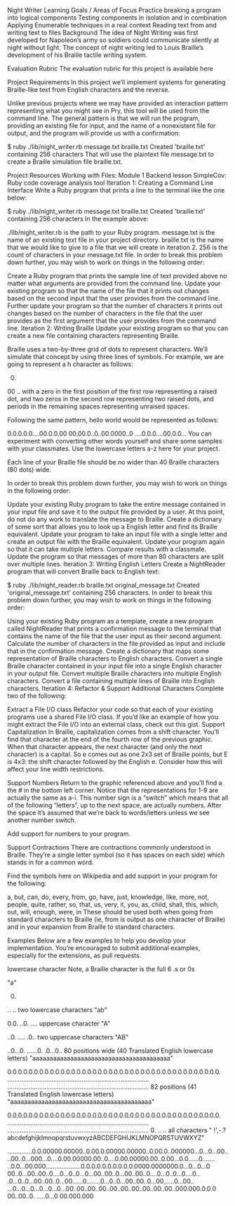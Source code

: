 Night Writer
Learning Goals / Areas of Focus
Practice breaking a program into logical components
Testing components in isolation and in combination
Applying Enumerable techniques in a real context
Reading text from and writing text to files
Background
The idea of Night Writing was first developed for Napoleon’s army so soldiers could communicate silently at night without light. The concept of night writing led to Louis Braille’s development of his Braille tactile writing system.

Evaluation Rubric
The evaluation rubric for this project is available here

Project Requirements
In this project we’ll implement systems for generating Braille-like text from English characters and the reverse.

Unlike previous projects where we may have provided an interaction pattern representing what you might see in Pry, this tool will be used from the command line. The general pattern is that we will run the program, providing an existing file for input, and the name of a nonexistent file for output, and the program will provide us with a confirmation:

$ ruby ./lib/night_writer.rb message.txt braille.txt
Created 'braille.txt' containing 256 characters
That will use the plaintext file message.txt to create a Braille simulation file braille.txt.

Project Resources
Working with Files: Module 1 Backend lesson
SimpleCov: Ruby code coverage analysis tool
Iteration 1: Creating a Command Line Interface
Write a Ruby program that prints a line to the terminal like the one below:

$ ruby ./lib/night_writer.rb message.txt braille.txt
Created 'braille.txt' containing 256 characters
In the example above:

./lib/night_writer.rb is the path to your Ruby program.
message.txt is the name of an existing text file in your project directory.
braille.txt is the name that we would like to give to a file that we will create in iteration 2.
256 is the count of characters in your message.txt file.
In order to break this problem down further, you may wish to work on things in the following order:

Create a Ruby program that prints the sample line of text provided above no matter what arguments are provided from the command line.
Update your existing program so that the name of the file that it prints out changes based on the second input that the user provides from the command line.
Further update your program so that the number of characters it prints out changes based on the number of characters in the file that the user provides as the first argument that the user provides from the command line.
Iteration 2: Writing Braille
Update your existing program so that you can create a new file containing characters representing Braille.

Braille uses a two-by-three grid of dots to represent characters. We’ll simulate that concept by using three lines of symbols. For example, we are going to represent a h character as follows:

0.
00
..
with a zero in the first position of the first row representing a raised dot, and two zeros in the second row representing two raised dots, and periods in the remaining spaces representing unraised spaces.

Following the same pattern, hello world would be represented as follows:

0.0.0.0.0....00.0.0.00
00.00.0..0..00.0000..0
....0.0.0....00.0.0...
You can experiment with converting other words yourself and share some samples with your classmates. Use the lowercase letters a-z here for your project.

Each line of your Braille file should be no wider than 40 Braille characters (80 dots) wide.

In order to break this problem down further, you may wish to work on things in the following order:

Update your existing Ruby program to take the entire message contained in your input file and save it to the output file provided by a user. At this point, do not do any work to translate the message to Braille.
Create a dictionary of some sort that allows you to look up a English letter and find its Braille equivalent.
Update your program to take an input file with a single letter and create an output file with the Braille equivalent.
Update your program again so that it can take multiple letters. Compare results with a classmate.
Update the program so that messages of more than 80 characters are split over multiple lines.
Iteration 3: Writing English Letters
Create a NightReader program that will convert Braille back to English text:

$ ruby ./lib/night_reader.rb braille.txt original_message.txt
Created 'original_message.txt' containing 256 characters.
In order to break this problem down further, you may wish to work on things in the following order:

Using your existing Ruby program as a template, create a new program called NightReader that prints a confirmation message to the terminal that contains the name of the file that the user input as their second argument.
Calculate the number of characters in the file provided as input and include that in the confirmation message.
Create a dictionary that maps some representation of Braille characters to English characters.
Convert a single Braille character contained in your input file into a single English character in your output file.
Convert multiple Braille characters into multiple English characters.
Convert a file containing multiple lines of Braille into English characters.
Iteration 4: Refactor & Support Additional Characters
Complete two of the following:

Extract a File I/O class
Refactor your code so that each of your existing programs use a shared File I/O class. If you’d like an example of how you might extract the File I/O into an external class, check out this gist.
Support Capitalization
In Braille, capitalization comes from a shift character. You’ll find that character at the end of the fourth row of the previous graphic. When that character appears, the next character (and only the next character) is a capital. So e comes out as one 2x3 set of Braille points, but E is 4x3: the shift character followed by the English e. Consider how this will affect your line width restrictions.

Support Numbers
Return to the graphic referenced above and you’ll find a the # in the bottom left corner. Notice that the representations for 1-9 are actually the same as a-i. This number sign is a “switch” which means that all of the following “letters”, up to the next space, are actually numbers. After the space it’s assumed that we’re back to words/letters unless we see another number switch.

Add support for numbers to your program.

Support Contractions
There are contractions commonly understood in Braille. They’re a single letter symbol (so it has spaces on each side) which stands in for a common word.

Find the symbols here on Wikipedia and add support in your program for the following:

a, but, can, do, every, from, go, have, just, knowledge, like, more, not, people, quite, rather, so, that, us, very, it, you, as, child, shall, this, which, out, will, enough, were, in
These should be used both when going from standard characters to Braille (ie, from is output as one character of Braille) and in your expansion from Braille to standard characters.

Examples
Below are a few examples to help you develop your implementation. You’re encouraged to submit additional examples, especially for the extensions, as pull requests.

lowercase character
Note, a Braille character is the full 6 .s or 0s

"a"

0.
..
..
two lowercase characters
"ab"

0.0.
..0.
....
uppercase character
"A"

..0.
....
.0..
two uppercase characters
"AB"

..0...0.
......0.
.0...0..
80 positions wide (40 Translated English lowercase letters)
"aaaaaaaaaaaaaaaaaaaaaaaaaaaaaaaaaaaaaaaa"

0.0.0.0.0.0.0.0.0.0.0.0.0.0.0.0.0.0.0.0.0.0.0.0.0.0.0.0.0.0.0.0.0.0.0.0.0.0.0.0.
................................................................................
................................................................................
82 positions (41 Translated English lowercase letters)
"aaaaaaaaaaaaaaaaaaaaaaaaaaaaaaaaaaaaaaaaa"

0.0.0.0.0.0.0.0.0.0.0.0.0.0.0.0.0.0.0.0.0.0.0.0.0.0.0.0.0.0.0.0.0.0.0.0.0.0.0.0.
................................................................................
................................................................................
0.
..
..
all characters
" !',-.?abcdefghijklmnopqrstuvwxyzABCDEFGHIJKLMNOPQRSTUVWXYZ"

..............0.0.00000.00000..0.00.0.00000.00000..0.00.0..000000...0...0...00..
..00..0...000...0....0.00.00000.00..0....0.00.00000.00..0.00...0.0......0.......
..0.0...00.000....................0.0.0.0.0.0.0.0.0.0.0000.0000000.0...0...0...0
00..0...00..00..0....0...0..0...0...00..00..0...00..00..0....0...0..0...0....0..
.0...0..0...00..00..0...00......0........0...0..0...00..00..0...00......0...00..
...0...0...0...0...0...0...00..00..00..00..00..00..00..00..00..00..000.000.0.0.0
00..00..0.
.....0...0
00.000.000
